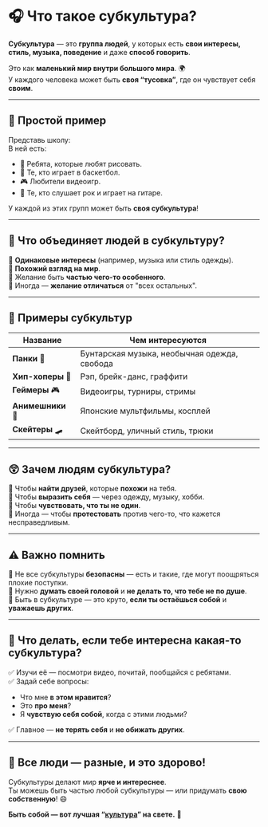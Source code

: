 # 🎧 Что такое субкультура?

**Субкультура** — это **группа людей**, у которых есть **свои интересы, стиль, музыка, поведение** и даже **способ говорить**.  

Это как **маленький мир внутри большого мира**. 🌍  
У каждого человека может быть **своя “тусовка”**, где он чувствует себя **своим**.

---

## 🔎 Простой пример

Представь школу:  
В ней есть:
- 🎨 Ребята, которые любят рисовать.  
- 🏀 Те, кто играет в баскетбол.  
- 🎮 Любители видеоигр.  
- 🎸 Те, кто слушает рок и играет на гитаре.  

У каждой из этих групп может быть **своя субкультура**!

---

## 🧢 Что объединяет людей в субкультуру?

🔸 **Одинаковые интересы** (например, музыка или стиль одежды).  
🔸 **Похожий взгляд на мир**.  
🔸 Желание быть **частью чего-то особенного**.  
🔸 Иногда — **желание отличаться** от "всех остальных".

---

## 🎵 Примеры субкультур

| Название | Чем интересуются |
|----------|------------------|
| **Панки** 🤘 | Бунтарская музыка, необычная одежда, свобода |
| **Хип-хоперы** 🎤 | Рэп, брейк-данс, граффити |
| **Геймеры** 🎮 | Видеоигры, турниры, стримы |
| **Анимешники** 🎌 | Японские мультфильмы, косплей |
| **Скейтеры** 🛹 | Скейтборд, уличный стиль, трюки |

---

## 😲 Зачем людям субкультура?

🔹 Чтобы **найти друзей**, которые **похожи** на тебя.  
🔹 Чтобы **выразить себя** — через одежду, музыку, хобби.  
🔹 Чтобы **чувствовать, что ты не один**.  
🔹 Иногда — чтобы **протестовать** против чего-то, что кажется несправедливым.

---

## ⚠️ Важно помнить

🔸 Не все субкультуры **безопасны** — есть и такие, где могут поощряться плохие поступки.  
🔸 Нужно **думать своей головой** и **не делать то, что тебе не по душе**.  
🔸 Быть в субкультуре — это круто, **если ты остаёшься собой** и **уважаешь других**.

---

## 💬 Что делать, если тебе интересна какая-то субкультура?

✅ Изучи её — посмотри видео, почитай, пообщайся с ребятами.  
✅ Задай себе вопросы:  
- Что мне **в этом нравится**?  
- Это **про меня**?  
- Я **чувствую себя собой**, когда с этими людьми?

✅ Главное — **не терять себя** и **не обижать других**.

---

## 🌈 Все люди — разные, и это здорово!

Субкультуры делают мир **ярче и интереснее**.  
Ты можешь быть частью любой субкультуры — или придумать **свою собственную**! 😄

**Быть собой — вот лучшая “[культура](culture.md)” на свете.** 💖
